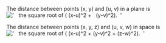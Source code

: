 The distance between points (x, y) and (u, v) in a plane is
!['   the square root of (
(x-u)\^2 +   (y-v)\^2).  '](../dictionary/equation_images/2646.1..png)

The distance between points (x, y, z) and (u, v, w) in space is
!['   the square root of (
(x-u)\^2 + (y-v)\^2 + (z-w)\^2).  '](../dictionary/equation_images/2646.2..png)

